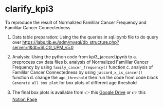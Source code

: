 # clarify_kpi3

To reproduce the result of Normalized Famililar Cancer Frequency and Famililar Cancer Connectedness

1. Data table preparation: Using the the queries in sql.ipynb file to do query over https://labs.tib.eu/sdm/mysql/db_structure.php?server=1&db=SLCG_UPM_v5.0

2. Analysis: Using the python code from kpi3_jaccard.ipynb to 
   a. preprocess csv data files
   b. analysis of Normalized Famililar Cancer Frequency by using `family_cancer_frequency()` function
   c. analysis of Famililar Cancer Connectedness by using `jaccard_x_is_cancer()` function
   d. change the `age_threshold` then run the code from code block `Generate all box plot` for box plots of different age threshold
   
3. The final box plots is available from 👉 this [Google Drive](https://drive.google.com/drive/folders/1U3JEYoJuvgvvOfuGKktOQ3bhSzU_PKDw) or 👉 this [Notion Page](https://www.notion.so/Comparing-age-threshold-55-60-65-a930e78e3f2c4be59b5a506c549f810f)
